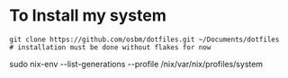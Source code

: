 # To Install my system

```
git clone https://github.com/osbm/dotfiles.git ~/Documents/dotfiles
# installation must be done without flakes for now

```



sudo nix-env --list-generations --profile /nix/var/nix/profiles/system
